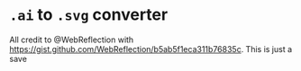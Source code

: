 # `.ai` to `.svg` converter

All credit to @WebReflection with <https://gist.github.com/WebReflection/b5ab5f1eca311b76835c>. This is just a save
